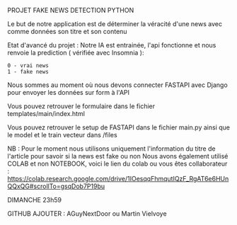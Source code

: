 PROJET FAKE NEWS DETECTION PYTHON

Le but de notre application est de déterminer la véracité d'une news avec comme données son titre et son contenu

Etat d'avancé du projet : 
Notre IA est entrainée, l'api fonctionne et nous renvoie la prediction ( vérifiée avec Insomnia ):

    0 - vrai news
    1 - fake news
Nous sommes au moment où nous devons connecter FASTAPI avec Django pour envoyer les données sur form à l'API

Vous pouvez retrouver le formulaire dans le fichier templates/main/index.html

Vous pouvez retrouver le setup de FASTAPI dans le fichier main.py
ainsi que le model et le train vecteur dans /files

NB : Pour le moment nous utilisons uniquement l'information du titre de l'article pour savoir si la news est fake ou non
Nous avons également utilisé COLAB et non NOTEBOOK, voici le lien du colab ou vous êtes collaborateur : https://colab.research.google.com/drive/1IOesqqFhmqutIQzF_RgAT6e6HUnQQxQG#scrollTo=gsqDob7P19bu

DIMANCHE 23h59

GITHUB AJOUTER :
AGuyNextDoor ou Martin Vielvoye